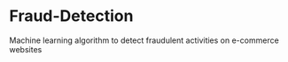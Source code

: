 # Fraud-Detection
Machine learning algorithm to detect fraudulent activities on e-commerce websites
